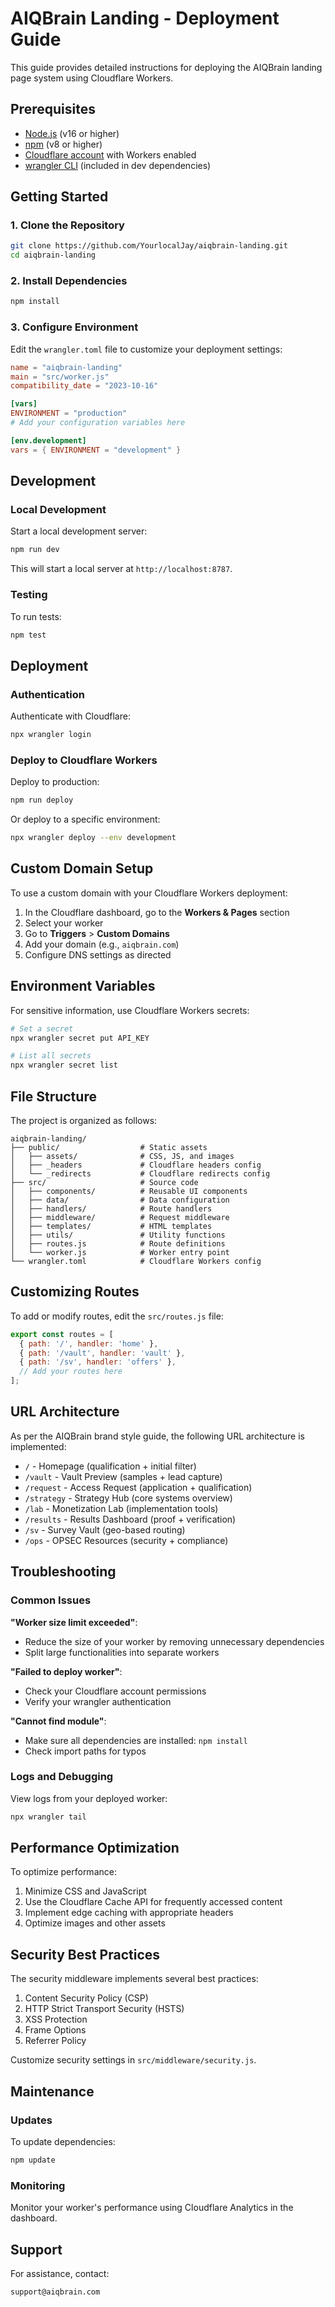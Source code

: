 # AIQBrain Landing - Deployment Guide

This guide provides detailed instructions for deploying the AIQBrain landing page system using Cloudflare Workers.

## Prerequisites

- [Node.js](https://nodejs.org/) (v16 or higher)
- [npm](https://www.npmjs.com/) (v8 or higher)
- [Cloudflare account](https://dash.cloudflare.com/sign-up) with Workers enabled
- [wrangler CLI](https://developers.cloudflare.com/workers/wrangler/install-and-update/) (included in dev dependencies)

## Getting Started

### 1. Clone the Repository

```bash
git clone https://github.com/YourlocalJay/aiqbrain-landing.git
cd aiqbrain-landing
```

### 2. Install Dependencies

```bash
npm install
```

### 3. Configure Environment

Edit the `wrangler.toml` file to customize your deployment settings:

```toml
name = "aiqbrain-landing"
main = "src/worker.js"
compatibility_date = "2023-10-16"

[vars]
ENVIRONMENT = "production"
# Add your configuration variables here

[env.development]
vars = { ENVIRONMENT = "development" }
```

## Development

### Local Development

Start a local development server:

```bash
npm run dev
```

This will start a local server at `http://localhost:8787`.

### Testing

To run tests:

```bash
npm test
```

## Deployment

### Authentication

Authenticate with Cloudflare:

```bash
npx wrangler login
```

### Deploy to Cloudflare Workers

Deploy to production:

```bash
npm run deploy
```

Or deploy to a specific environment:

```bash
npx wrangler deploy --env development
```

## Custom Domain Setup

To use a custom domain with your Cloudflare Workers deployment:

1. In the Cloudflare dashboard, go to the **Workers & Pages** section
2. Select your worker
3. Go to **Triggers** > **Custom Domains**
4. Add your domain (e.g., `aiqbrain.com`)
5. Configure DNS settings as directed

## Environment Variables

For sensitive information, use Cloudflare Workers secrets:

```bash
# Set a secret
npx wrangler secret put API_KEY

# List all secrets
npx wrangler secret list
```

## File Structure

The project is organized as follows:

```
aiqbrain-landing/
├── public/                  # Static assets
│   ├── assets/              # CSS, JS, and images
│   ├── _headers             # Cloudflare headers config
│   └── _redirects           # Cloudflare redirects config
├── src/                     # Source code
│   ├── components/          # Reusable UI components
│   ├── data/                # Data configuration
│   ├── handlers/            # Route handlers
│   ├── middleware/          # Request middleware
│   ├── templates/           # HTML templates
│   ├── utils/               # Utility functions
│   ├── routes.js            # Route definitions
│   └── worker.js            # Worker entry point
└── wrangler.toml            # Cloudflare Workers config
```

## Customizing Routes

To add or modify routes, edit the `src/routes.js` file:

```javascript
export const routes = [
  { path: '/', handler: 'home' },
  { path: '/vault', handler: 'vault' },
  { path: '/sv', handler: 'offers' },
  // Add your routes here
];
```

## URL Architecture

As per the AIQBrain brand style guide, the following URL architecture is implemented:

- `/` - Homepage (qualification + initial filter)
- `/vault` - Vault Preview (samples + lead capture)
- `/request` - Access Request (application + qualification)
- `/strategy` - Strategy Hub (core systems overview)
- `/lab` - Monetization Lab (implementation tools)
- `/results` - Results Dashboard (proof + verification)
- `/sv` - Survey Vault (geo-based routing)
- `/ops` - OPSEC Resources (security + compliance)

## Troubleshooting

### Common Issues

**"Worker size limit exceeded"**:
- Reduce the size of your worker by removing unnecessary dependencies
- Split large functionalities into separate workers

**"Failed to deploy worker"**:
- Check your Cloudflare account permissions
- Verify your wrangler authentication

**"Cannot find module"**:
- Make sure all dependencies are installed: `npm install`
- Check import paths for typos

### Logs and Debugging

View logs from your deployed worker:

```bash
npx wrangler tail
```

## Performance Optimization

To optimize performance:

1. Minimize CSS and JavaScript
2. Use the Cloudflare Cache API for frequently accessed content
3. Implement edge caching with appropriate headers
4. Optimize images and other assets

## Security Best Practices

The security middleware implements several best practices:

1. Content Security Policy (CSP)
2. HTTP Strict Transport Security (HSTS)
3. XSS Protection
4. Frame Options
5. Referrer Policy

Customize security settings in `src/middleware/security.js`.

## Maintenance

### Updates

To update dependencies:

```bash
npm update
```

### Monitoring

Monitor your worker's performance using Cloudflare Analytics in the dashboard.

## Support

For assistance, contact:
```
support@aiqbrain.com
```
